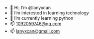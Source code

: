 - 👋 Hi, I’m @lanyxcan
- 👀 I’m interested in learning technology
- 🌱 I’m currently learning python
- 📫 1092059746@qq.com
- 📫 lanyxcan@gmail.com

<!---
lanyxcan/lanyxcan is a ✨ special ✨ repository because its `README.md` (this file) appears on your GitHub profile.
You can click the Preview link to take a look at your changes.
--->
